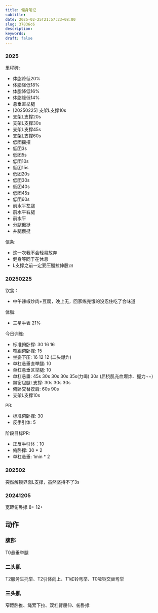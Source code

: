 ```yaml
---
title: 健身笔记
subtitle:
date: 2025-02-25T21:57:23+08:00
slug: 37836c6
description:
keywords:
draft: false
---
```


### 2025

里程碑: 
- 体脂降低20% 
- 体脂降低18% 
- 体脂降低16% 
- 体脂降低14% 
- 悬垂直举腿
- [20250225] 支架L支撑10s
- 支架L支撑20s
- 支架L支撑30s
- 支架L支撑45s
- 支架L支撑60s
- 低团摇摆
- 低团3s
- 低团5s
- 低团10s
- 低团15s
- 低团20s
- 低团30s
- 低团40s
- 低团45s
- 低团60s
- 前水平左腿
- 前水平右腿
- 前水平
- 分腿俄挺
- 并腿俄挺

信条:
- 这一次我不会轻易放弃
- 健身等同于在休息
- L支撑之前一定要压腿拉伸股四

### 20250225

饮食：
- 中午辣椒炒肉+豆腐，晚上无，回家练完饿的没忍住吃了合味道

体脂: 
- 三星手表 21%

今日训练:
- 标准俯卧撑: 30 16 16
- 窄距俯卧撑: 15
- 坐姿下压: 16 12 12 (二头爆炸)
- 单杠悬垂直举腿: 10 
- 单杠悬垂区举腿: 10
- 单杠悬垂:  45s 30s 30s 30s 35s(力竭) 30s (屈桡肌充血爆炸、握力++)
- 飘窗屈腿L支撑: 30s 30s 30s
- 俯卧交替摸肩: 60s 90s
- 支架L支撑10s


PR:
- 标准俯卧撑: 30
- 反手引体: 5


阶段目标PR:
- 正反手引体：10
- 俯卧撑: 30 * 2
- 单杠悬垂: 1min * 2

### 202502
突然解锁界面L支撑，虽然坚持不了3s

### 20241205
宽距俯卧撑 8+ 12+


## 动作


### 腹部
T0悬垂举腿

### 二头肌
T2服务生托举、T2引体向上、T1杠铃弯举、T0哑铃交替弯举

### 三头肌
窄距卧推、绳索下拉、双杠臂屈伸、俯卧撑